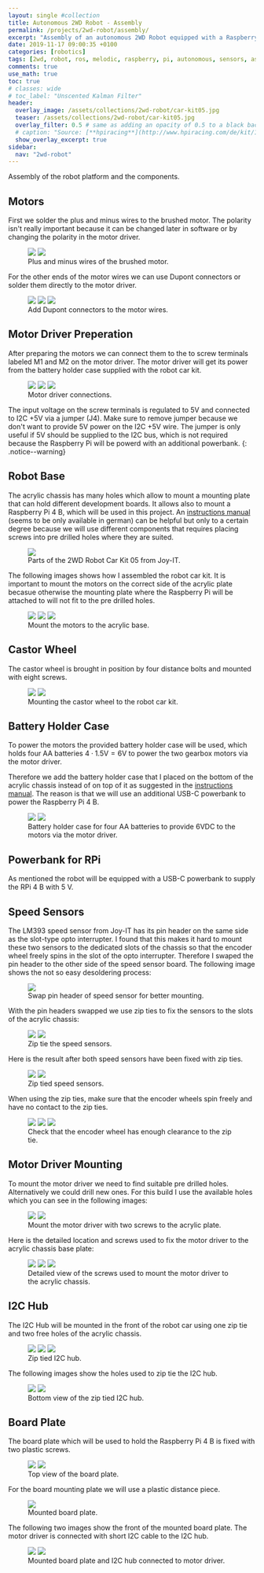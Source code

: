 ```yaml
---
layout: single #collection
title: Autonomous 2WD Robot - Assembly
permalink: /projects/2wd-robot/assembly/
excerpt: "Assembly of an autonomous 2WD Robot equipped with a Raspberry Pi 4 B running ROS melodic to sense and act in an environment."
date: 2019-11-17 09:00:35 +0100
categories: [robotics]
tags: [2wd, robot, ros, melodic, raspberry, pi, autonomous, sensors, assembly]
comments: true
use_math: true
toc: true
# classes: wide
# toc_label: "Unscented Kalman Filter"
header:
  overlay_image: /assets/collections/2wd-robot/car-kit05.jpg
  teaser: /assets/collections/2wd-robot/car-kit05.jpg
  overlay_filter: 0.5 # same as adding an opacity of 0.5 to a black background
  # caption: "Source: [**hpiracing**](http://www.hpiracing.com/de/kit/114343)"
  show_overlay_excerpt: true
sidebar:
  nav: "2wd-robot"
---
```


Assembly of the robot platform and the components.


## Motors

First we solder the plus and minus wires to the brushed motor.
The polarity isn't really important because it can be changed later in software or by
changing the polarity in the motor driver.

<figure class="half">
    <a href="/assets/collections/2wd-robot/assembly/motor/01-motor-wires.jpg"><img src="/assets/collections/2wd-robot/assembly/motor/01-motor-wires.jpg"></a>
    <a href="/assets/collections/2wd-robot/assembly/motor/02-solder-motor-wires.jpg"><img src="/assets/collections/2wd-robot/assembly/motor/02-solder-motor-wires.jpg"></a>
    <figcaption>Plus and minus wires of the brushed motor.</figcaption>
</figure>

For the other ends of the motor wires we can use Dupont connectors or solder them directly to the motor driver.

<figure class="third">
    <a href="/assets/collections/2wd-robot/assembly/motor/03-crimp-motor-wires.jpg"><img src="/assets/collections/2wd-robot/assembly/motor/03-crimp-motor-wires.jpg"></a>
    <a href="/assets/collections/2wd-robot/assembly/motor/04-crimped-motor-wires.jpg"><img src="/assets/collections/2wd-robot/assembly/motor/04-crimped-motor-wires.jpg"></a>
    <a href="/assets/collections/2wd-robot/assembly/motor/05-dupont-motor-wires.jpg"><img src="/assets/collections/2wd-robot/assembly/motor/05-dupont-motor-wires.jpg"></a>
    <figcaption>Add Dupont connectors to the motor wires.</figcaption>
</figure>


## Motor Driver Preperation

After preparing the motors we can connect them to the to screw terminals labeled M1 and M2 on the motor driver.
The motor driver will get its power from the battery holder case supplied with the robot car kit.

<figure class="third">
    <a href="/assets/collections/2wd-robot/assembly/motor-driver/01-motor-driver.jpg"><img src="/assets/collections/2wd-robot/assembly/motor-driver/01-motor-driver.jpg"></a>
    <a href="/assets/collections/2wd-robot/assembly/motor-driver/02-motor-driver-power.jpg"><img src="/assets/collections/2wd-robot/assembly/motor-driver/02-motor-driver-power.jpg"></a>
    <a href="/assets/collections/2wd-robot/assembly/motor-driver/03-motor-driver-power.jpg"><img src="/assets/collections/2wd-robot/assembly/motor-driver/03-motor-driver-power.jpg"></a>
    <figcaption>Motor driver connections.</figcaption>
</figure>

The input voltage on the screw terminals is regulated to 5V and connected to I2C +5V via a jumper (J4). 
Make sure to remove jumper because we don't want to provide 5V power on the I2C +5V wire. 
The jumper is only useful if 5V should be supplied to the I2C bus, which is not required because the Raspberry Pi will be powerd with an additional powerbank.
{: .notice--warning}


## Robot Base

The acrylic chassis has many holes which allow to mount a mounting plate that can hold different development boards.
It allows also to mount a Raspberry Pi 4 B, which will be used in this project. 
An [instructions manual](https://joy-it.net/files/files/Produkte/robot05/Robot05-Anleitung.pdf) (seems to be only available in german) can be helpful but only to a certain degree because we will use different components that requires placing screws
into pre drilled holes where they are suited.

<figure>
    <a href="/assets/collections/2wd-robot/assembly/car-kit05.jpg"><img src="/assets/collections/2wd-robot/car-kit05.jpg"></a>
    <figcaption>Parts of the 2WD Robot Car Kit 05 from Joy-IT.</figcaption>
</figure>

The following images shows how I assembled the robot car kit. 
It is important to mount the motors on the correct side of the acrylic plate becasue otherwise
the mounting plate where the Raspberry Pi will be attached to will not fit to the pre drilled holes.

<figure class="third">
    <a href="/assets/collections/2wd-robot/assembly/motor/07-motor-frame.jpg"><img src="/assets/collections/2wd-robot/assembly/motor/07-motor-frame.jpg"></a>
    <a href="/assets/collections/2wd-robot/assembly/motor/08-motor-frame.jpg"><img src="/assets/collections/2wd-robot/assembly/motor/08-motor-frame.jpg"></a>
    <a href="/assets/collections/2wd-robot/assembly/motor/09-motors-frame.jpg"><img src="/assets/collections/2wd-robot/assembly/motor/09-motors-frame.jpg"></a>
    <figcaption>Mount the motors to the acrylic base.</figcaption>
</figure>


## Castor Wheel

The castor wheel is brought in position by four distance bolts and mounted with eight screws.

<figure class="half">
    <a href="/assets/collections/2wd-robot/assembly/castor-wheel/castor-wheel-screws.jpg"><img src="/assets/collections/2wd-robot/assembly/castor-wheel/castor-wheel-screws.jpg"></a>
    <a href="/assets/collections/2wd-robot/assembly/castor-wheel/castor-wheel-mounted.jpg"><img src="/assets/collections/2wd-robot/assembly/castor-wheel/castor-wheel-mounted.jpg"></a>
    <figcaption>Mounting the castor wheel to the robot car kit.</figcaption>
</figure>


## Battery Holder Case

To power the motors the provided battery holder case will be used, 
which holds four AA batteries $4 \cdot 1.5\text{V} = 6\text{V}$ to power the two gearbox motors via the motor driver.

Therefore we add the battery holder case that I placed on the bottom of 
the acrylic chassis instead of on top of it as suggested in the [instructions manual](https://joy-it.net/files/files/Produkte/robot05/Robot05-Anleitung.pdf). 
The reason is that we will use an additional USB-C powerbank to power the Raspberry Pi 4 B.

<figure class="half">
    <a href="/assets/collections/2wd-robot/assembly/power/battery-pack-bottom.jpg"><img src="/assets/collections/2wd-robot/assembly/power/battery-pack-bottom.jpg"></a>
    <a href="/assets/collections/2wd-robot/assembly/power/battery-pack-top.jpg"><img src="/assets/collections/2wd-robot/assembly/power/battery-pack-top.jpg"></a>
    <figcaption>Battery holder case for four AA batteries to provide 6VDC to the motors via the motor driver.</figcaption>
</figure>


## Powerbank for RPi

As mentioned the robot will be equipped with a USB-C powerbank to supply the RPi 4 B with 5 V. 


## Speed Sensors

The LM393 speed sensor from Joy-IT has its pin header on the same side as the slot-type opto interrupter.
I found that this makes it hard to mount these two sensors to the dedicated slots of the chassis so that the 
encoder wheel freely spins in the slot of the opto interrupter. Therefore I swaped the pin header to the other side of
the speed sensor board. The following image shows the not so easy desoldering process:

<figure>
    <a href="/assets/collections/2wd-robot/assembly/speed-sensor/01-speed-sensor-swap-pin-header.jpg"><img src="/assets/collections/2wd-robot/assembly/speed-sensor/01-speed-sensor-swap-pin-header.jpg"></a>
    <figcaption>Swap pin header of speed sensor for better mounting.</figcaption>
</figure>


With the pin headers swapped we use zip ties to fix the sensors to the slots of the acrylic chassis:

<figure class="half">
    <a href="/assets/collections/2wd-robot/assembly/speed-sensor/02-speed-sensor-zip-tie.jpg"><img src="/assets/collections/2wd-robot/assembly/speed-sensor/02-speed-sensor-zip-tie.jpg"></a>
    <a href="/assets/collections/2wd-robot/assembly/speed-sensor/03-speed-sensor-zip-tie.jpg"><img src="/assets/collections/2wd-robot/assembly/speed-sensor/03-speed-sensor-zip-tie.jpg"></a>
    <figcaption>Zip tie the speed sensors.</figcaption>
</figure>

Here is the result after both speed sensors have been fixed with zip ties. 

<figure class="half">
    <a href="/assets/collections/2wd-robot/assembly/speed-sensor/04-speed-sensors-zip-tied.jpg"><img src="/assets/collections/2wd-robot/assembly/speed-sensor/04-speed-sensors-zip-tied.jpg"></a>
    <a href="/assets/collections/2wd-robot/assembly/speed-sensor/05-speed-sensors-zip-tied.jpg"><img src="/assets/collections/2wd-robot/assembly/speed-sensor/05-speed-sensors-zip-tied.jpg"></a>
    <figcaption>Zip tied speed sensors.</figcaption>
</figure>


When using the zip ties, make sure that the encoder wheels spin freely and have no contact to the zip ties.

<figure class="third">
    <a href="/assets/collections/2wd-robot/assembly/speed-sensor/06-speed-sensor-encoder-wheel.jpg"><img src="/assets/collections/2wd-robot/assembly/speed-sensor/06-speed-sensor-encoder-wheel.jpg"></a>
    <a href="/assets/collections/2wd-robot/assembly/speed-sensor/07-speed-sensor-encoder-wheel-clearance.jpg"><img src="/assets/collections/2wd-robot/assembly/speed-sensor/07-speed-sensor-encoder-wheel-clearance.jpg"></a>
    <a href="/assets/collections/2wd-robot/assembly/speed-sensor/08-speed-sensor-encoder-wheel-clearance-close.jpg"><img src="/assets/collections/2wd-robot/assembly/speed-sensor/08-speed-sensor-encoder-wheel-clearance-close.jpg"></a>
    <figcaption>Check that the encoder wheel has enough clearance to the zip tie.</figcaption>
</figure>


## Motor Driver Mounting

To mount the motor driver we need to find suitable pre drilled holes. Alternatively we could drill new ones.
For this build I use the available holes which you can see in the following images:

<figure class="half">
    <a href="/assets/collections/2wd-robot/assembly/motor-driver/04-motor-driver-top.jpg"><img src="/assets/collections/2wd-robot/assembly/motor-driver/04-motor-driver-top.jpg"></a>
    <a href="/assets/collections/2wd-robot/assembly/motor-driver/05-motor-driver-top.jpg"><img src="/assets/collections/2wd-robot/assembly/motor-driver/05-motor-driver-top.jpg"></a>
    <figcaption>Mount the motor driver with two screws to the acrylic plate.</figcaption>
</figure>

Here is the detailed location and screws used to fix the motor driver to the acrylic chassis base plate:

<figure class="third">
    <a href="/assets/collections/2wd-robot/assembly/motor-driver/06-motor-driver-screw.jpg"><img src="/assets/collections/2wd-robot/assembly/motor-driver/06-motor-driver-screw.jpg"></a>
    <a href="/assets/collections/2wd-robot/assembly/motor-driver/07-motor-driver-screw.jpg"><img src="/assets/collections/2wd-robot/assembly/motor-driver/07-motor-driver-screw.jpg"></a>
    <a href="/assets/collections/2wd-robot/assembly/motor-driver/08-motor-driver-screw.jpg"><img src="/assets/collections/2wd-robot/assembly/motor-driver/08-motor-driver-screw.jpg"></a>
    <figcaption>Detailed view of the screws used to mount the motor driver to the acrylic chassis.</figcaption>
</figure>

## I2C Hub

The I2C Hub will be mounted in the front of the robot car using one zip tie and two free holes of the acrylic chassis.

<figure class="third">
    <a href="/assets/collections/2wd-robot/assembly/i2c-hub/01-i2c-hub-top.jpg"><img src="/assets/collections/2wd-robot/assembly/i2c-hub/01-i2c-hub-top.jpg"></a>
    <a href="/assets/collections/2wd-robot/assembly/i2c-hub/02-i2c-hub-top.jpg"><img src="/assets/collections/2wd-robot/assembly/i2c-hub/02-i2c-hub-top.jpg"></a>
    <a href="/assets/collections/2wd-robot/assembly/i2c-hub/03-i2c-hub-top.jpg"><img src="/assets/collections/2wd-robot/assembly/i2c-hub/03-i2c-hub-top.jpg"></a>
    <figcaption>Zip tied I2C hub.</figcaption>
</figure>

The following images show the holes used to zip tie the I2C hub.

<figure class="half">
    <a href="/assets/collections/2wd-robot/assembly/i2c-hub/04-i2c-hub-bottom.jpg"><img src="/assets/collections/2wd-robot/assembly/i2c-hub/04-i2c-hub-bottom.jpg"></a>
    <a href="/assets/collections/2wd-robot/assembly/i2c-hub/05-i2c-hub-bottom.jpg"><img src="/assets/collections/2wd-robot/assembly/i2c-hub/05-i2c-hub-bottom.jpg"></a>
    <figcaption>Bottom view of the zip tied I2C hub.</figcaption>
</figure>

## Board Plate

The board plate which will be used to hold the Raspberry Pi 4 B is fixed with two plastic screws.

<figure>
    <a href="/assets/collections/2wd-robot/assembly/board-plate/01-board-plate-top.jpg"><img src="/assets/collections/2wd-robot/assembly/board-plate/01-board-plate-top.jpg"></a>
    <a href="/assets/collections/2wd-robot/assembly/board-plate/04-board-plate-side.jpg"><img src="/assets/collections/2wd-robot/assembly/board-plate/04-board-plate-side.jpg"></a>
    <figcaption>Top view of the board plate.</figcaption>
</figure>

For the board mounting plate we will use a plastic distance piece.

<figure>
    <a href="/assets/collections/2wd-robot/assembly/motor-driver/09-motor-driver-screw-plate.jpg"><img src="/assets/collections/2wd-robot/assembly/motor-driver/09-motor-driver-screw-plate.jpg"></a>
    <figcaption>Mounted board plate.</figcaption>
</figure>

The following two images show the front of the mounted board plate. 
The motor driver is connected with short I2C cable to the I2C hub.

<figure class="half">
    <a href="/assets/collections/2wd-robot/assembly/board-plate/02-board-plate-front-right.jpg"><img src="/assets/collections/2wd-robot/assembly/board-plate/02-board-plate-front-right.jpg"></a>
    <a href="/assets/collections/2wd-robot/assembly/board-plate/03-board-plate-front-left.jpg"><img src="/assets/collections/2wd-robot/assembly/board-plate/03-board-plate-front-left.jpg"></a>
    <figcaption>Mounted board plate and I2C hub connected to motor driver.</figcaption>
</figure>
